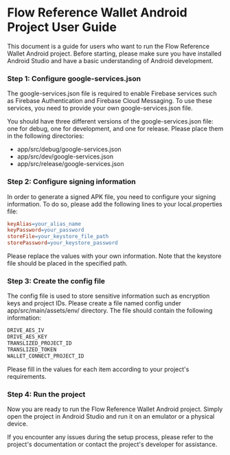 # Flow Reference Wallet Android Project User Guide
This document is a guide for users who want to run the Flow Reference Wallet Android project. Before starting, please make sure you have installed Android Studio and have a basic understanding of Android development.

### Step 1: Configure google-services.json
The google-services.json file is required to enable Firebase services such as Firebase Authentication and Firebase Cloud Messaging. To use these services, you need to provide your own google-services.json file.

You should have three different versions of the google-services.json file: one for debug, one for development, and one for release. Please place them in the following directories:

- app/src/debug/google-services.json
- app/src/dev/google-services.json
- app/src/release/google-services.json

### Step 2: Configure signing information
In order to generate a signed APK file, you need to configure your signing information. To do so, please add the following lines to your local.properties file:

```makefile
keyAlias=your_alias_name
keyPassword=your_password
storeFile=your_keystore_file_path
storePassword=your_keystore_password
```
Please replace the values with your own information. Note that the keystore file should be placed in the specified path.

### Step 3: Create the config file
The config file is used to store sensitive information such as encryption keys and project IDs. Please create a file named config under app/src/main/assets/env/ directory. The file should contain the following information:

```makefile
DRIVE_AES_IV
DRIVE_AES_KEY
TRANSLIZED_PROJECT_ID
TRANSLIZED_TOKEN
WALLET_CONNECT_PROJECT_ID
```

Please fill in the values for each item according to your project's requirements.

### Step 4: Run the project
Now you are ready to run the Flow Reference Wallet Android project. Simply open the project in Android Studio and run it on an emulator or a physical device.

If you encounter any issues during the setup process, please refer to the project's documentation or contact the project's developer for assistance.
